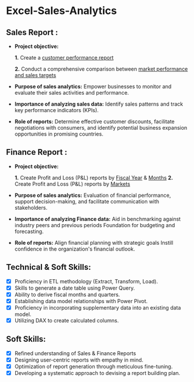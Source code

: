 # Excel-Sales-Analytics
## Sales Report :


- **Project objective:** 

    **1.** Create a [customer performance report](https://github.com/VrushabhGillarkar/Excel-Sales-Analytics/blob/main/Customer_Performance_Report.pdf)

    **2.** Conduct a comprehensive comparison between [market performance and sales targets](https://github.com/VrushabhGillarkar/Excel-Sales-Analytics/blob/main/Market%20Performance%20vs%20Target.pdf)

- **Purpose of sales analytics:** Empower businesses to monitor and evaluate their sales activities and performance.

- **Importance of analyzing sales data:** Identify sales patterns and track key performance indicators (KPIs).

- **Role of reports:** Determine effective customer discounts, facilitate negotiations with consumers, and identify potential business expansion opportunities in promising countries.


## Finance Report :

- **Project objective:** 

    **1.** Create Profit and Loss (P&L) reports by [Fiscal Year](https://github.com/VrushabhGillarkar/Excel-Sales-Analytics/blob/main/P%26L%20Statement%20by%20Fiscal%20Year.pdf) & [Months](https://github.com/VrushabhGillarkar/Excel-Sales-Analytics/blob/main/P%26L%20statement%20by%20Month.pdf)
   **2.** Create Profit and Loss (P&L) reports by [Markets](https://github.com/VrushabhGillarkar/Excel-Sales-Analytics/blob/main/P%26L%20Statement%20by%20Market.pdf)

- **Purpose of sales analytics:** Evaluation of financial performance, support decision-making, and facilitate communication with stakeholders.

- **Importance of analyzing Finance data:** Aid in benchmarking against industry peers and previous periods Foundation for budgeting and forecasting.

- **Role of reports:** Align financial planning with strategic goals Instill confidence in the organization's financial outlook.


## Technical & Soft Skills:
- [x]	Proficiency in ETL methodology (Extract, Transform, Load).
- [x]	Skills to generate a date table using Power Query.
- [x]	Ability to derive fiscal months and quarters.
- [x]	Establishing data model relationships with Power Pivot.
- [x]	Proficiency in incorporating supplementary data into an existing data model.
- [x]	Utilizing DAX to create calculated columns.

## Soft Skills:
- [x]	Refined understanding of Sales & Finance Reports
- [x]	Designing user-centric reports with empathy in mind.
- [x]	Optimization of report generation through meticulous fine-tuning.
- [x]	Developing a systematic approach to devising a report building plan.
